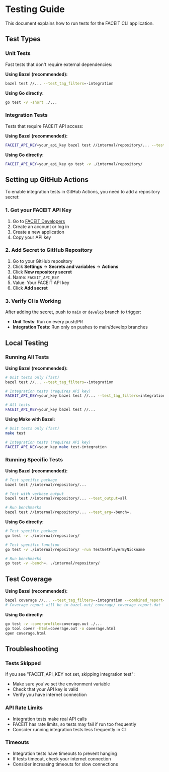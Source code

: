# Testing Guide

This document explains how to run tests for the FACEIT CLI application.

## Test Types

### Unit Tests
Fast tests that don't require external dependencies:

**Using Bazel (recommended):**
```bash
bazel test //... --test_tag_filters=-integration
```

**Using Go directly:**
```bash
go test -v -short ./...
```

### Integration Tests
Tests that require FACEIT API access:

**Using Bazel (recommended):**
```bash
FACEIT_API_KEY=your_api_key bazel test //internal/repository/... --test_tag_filters=integration
```

**Using Go directly:**
```bash
FACEIT_API_KEY=your_api_key go test -v ./internal/repository/
```

## Setting up GitHub Actions

To enable integration tests in GitHub Actions, you need to add a repository secret:

### 1. Get your FACEIT API Key
1. Go to [FACEIT Developers](https://developers.faceit.com/)
2. Create an account or log in
3. Create a new application
4. Copy your API key

### 2. Add Secret to GitHub Repository
1. Go to your GitHub repository
2. Click **Settings** → **Secrets and variables** → **Actions**
3. Click **New repository secret**
4. Name: `FACEIT_API_KEY`
5. Value: Your FACEIT API key
6. Click **Add secret**

### 3. Verify CI is Working
After adding the secret, push to `main` or `develop` branch to trigger:
- **Unit Tests**: Run on every push/PR
- **Integration Tests**: Run only on pushes to main/develop branches

## Local Testing

### Running All Tests

**Using Bazel (recommended):**
```bash
# Unit tests only (fast)
bazel test //... --test_tag_filters=-integration

# Integration tests (requires API key)
FACEIT_API_KEY=your_key bazel test //... --test_tag_filters=integration

# All tests
FACEIT_API_KEY=your_key bazel test //...
```

**Using Make with Bazel:**
```bash
# Unit tests only (fast)
make test

# Integration tests (requires API key)
FACEIT_API_KEY=your_key make test-integration
```

### Running Specific Tests

**Using Bazel (recommended):**
```bash
# Test specific package
bazel test //internal/repository/...

# Test with verbose output
bazel test //internal/repository/... --test_output=all

# Run benchmarks
bazel test //internal/repository/... --test_arg=-bench=.
```

**Using Go directly:**
```bash
# Test specific package
go test -v ./internal/repository/

# Test specific function
go test -v ./internal/repository/ -run TestGetPlayerByNickname

# Run benchmarks
go test -v -bench=. ./internal/repository/
```

## Test Coverage

**Using Bazel (recommended):**
```bash
bazel coverage //... --test_tag_filters=-integration --combined_report=lcov
# Coverage report will be in bazel-out/_coverage/_coverage_report.dat
```

**Using Go directly:**
```bash
go test -v -coverprofile=coverage.out ./...
go tool cover -html=coverage.out -o coverage.html
open coverage.html
```

## Troubleshooting

### Tests Skipped
If you see "FACEIT_API_KEY not set, skipping integration test":
- Make sure you've set the environment variable
- Check that your API key is valid
- Verify you have internet connection

### API Rate Limits
- Integration tests make real API calls
- FACEIT has rate limits, so tests may fail if run too frequently
- Consider running integration tests less frequently in CI

### Timeouts
- Integration tests have timeouts to prevent hanging
- If tests timeout, check your internet connection
- Consider increasing timeouts for slow connections
